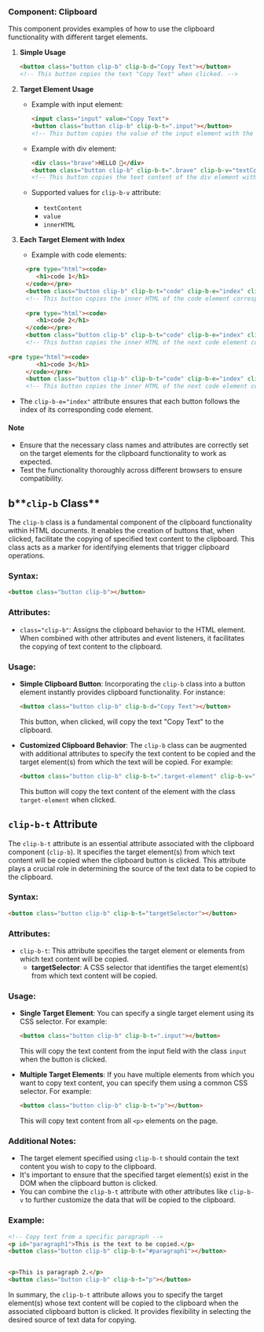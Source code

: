 ### Component: Clipboard

This component provides examples of how to use the clipboard functionality with different target elements.

1. **Simple Usage**
   ```html
   <button class="button clip-b" clip-b-d="Copy Text"></button>
   <!-- This button copies the text "Copy Text" when clicked. -->
   ```

2. **Target Element Usage**
   - Example with input element:
     ```html
     <input class="input" value="Copy Text">
     <button class="button clip-b" clip-b-t=".input"></button>
     <!-- This button copies the value of the input element with the class "input" when clicked. -->
     ```

   - Example with div element:
     ```html
     <div class="brave">HELLO 👋</div>
     <button class="button clip-b" clip-b-t=".brave" clip-b-v="textContent"></button>
     <!-- This button copies the text content of the div element with the class "brave" when clicked. -->
     ```

   - Supported values for `clip-b-v` attribute:
     - `textContent`
     - `value`
     - `innerHTML`

3. **Each Target Element with Index**
   - Example with code elements:

```html
     <pre type="html"><code>
        <h1>code 1</h1>
     </code></pre>
     <button class="button clip-b" clip-b-t="code" clip-b-e="index" clip-b-v="innerHTML"></button>
     <!-- This button copies the inner HTML of the code element corresponding to its index when clicked. -->
   
     <pre type="html"><code>
        <h1>code 2</h1>
     </code></pre>
     <button class="button clip-b" clip-b-t="code" clip-b-e="index" clip-b-v="innerHTML"></button>
     <!-- This button copies the inner HTML of the next code element corresponding to its index when clicked. -->
   
<pre type="html"><code>
        <h1>code 3</h1>
     </code></pre>
     <button class="button clip-b" clip-b-t="code" clip-b-e="index" clip-b-v="innerHTML"></button>
     <!-- This button copies the inner HTML of the next code element corresponding to its index when clicked. -->
```

   - The `clip-b-e="index"` attribute ensures that each button follows the index of its corresponding code element.

#### Note
- Ensure that the necessary class names and attributes are correctly set on the target elements for the clipboard functionality to work as expected.
- Test the functionality thoroughly across different browsers to ensure compatibility.

## b**`clip-b` Class**

The `clip-b` class is a fundamental component of the clipboard functionality within HTML documents. It enables the creation of buttons that, when clicked, facilitate the copying of specified text content to the clipboard. This class acts as a marker for identifying elements that trigger clipboard operations.

### Syntax:
```html
<button class="button clip-b"></button>
```

### Attributes:
- `class="clip-b"`: Assigns the clipboard behavior to the HTML element. When combined with other attributes and event listeners, it facilitates the copying of text content to the clipboard.

### Usage:
- **Simple Clipboard Button**: Incorporating the `clip-b` class into a button element instantly provides clipboard functionality. For instance:
  ```html
  <button class="button clip-b" clip-b-d="Copy Text"></button>
  ```
  This button, when clicked, will copy the text "Copy Text" to the clipboard.

- **Customized Clipboard Behavior**: The `clip-b` class can be augmented with additional attributes to specify the text content to be copied and the target element(s) from which the text will be copied. For example:
  ```html
  <button class="button clip-b" clip-b-t=".target-element" clip-b-v="textContent"></button>
  ```
  This button will copy the text content of the element with the class `target-element` when clicked.


## **`clip-b-t` Attribute**

The `clip-b-t` attribute is an essential attribute associated with the clipboard component (`clip-b`). It specifies the target element(s) from which text content will be copied when the clipboard button is clicked. This attribute plays a crucial role in determining the source of the text data to be copied to the clipboard.

### Syntax:
```html
<button class="button clip-b" clip-b-t="targetSelector"></button>
```

### Attributes:
- `clip-b-t`: This attribute specifies the target element or elements from which text content will be copied.
  - **targetSelector**: A CSS selector that identifies the target element(s) from which text content will be copied.

### Usage:
- **Single Target Element**: You can specify a single target element using its CSS selector. For example:
  ```html
  <button class="button clip-b" clip-b-t=".input"></button>
  ```
  This will copy the text content from the input field with the class `input` when the button is clicked.

- **Multiple Target Elements**: If you have multiple elements from which you want to copy text content, you can specify them using a common CSS selector. For example:
  ```html
  <button class="button clip-b" clip-b-t="p"></button>
  ```
  This will copy text content from all `<p>` elements on the page.

### Additional Notes:
- The target element specified using `clip-b-t` should contain the text content you wish to copy to the clipboard.
- It's important to ensure that the specified target element(s) exist in the DOM when the clipboard button is clicked.
- You can combine the `clip-b-t` attribute with other attributes like `clip-b-v` to further customize the data that will be copied to the clipboard.

### Example:
```html
<!-- Copy text from a specific paragraph -->
<p id="paragraph1">This is the text to be copied.</p>
<button class="button clip-b" clip-b-t="#paragraph1"></button>


<p>This is paragraph 2.</p>
<button class="button clip-b" clip-b-t="p"></button>
```

In summary, the `clip-b-t` attribute allows you to specify the target element(s) whose text content will be copied to the clipboard when the associated clipboard button is clicked. It provides flexibility in selecting the desired source of text data for copying.
